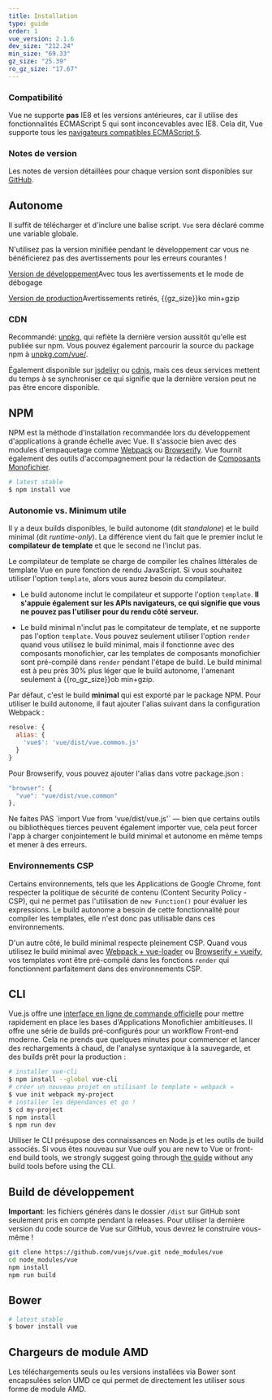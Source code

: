 ```yaml
---
title: Installation
type: guide
order: 1
vue_version: 2.1.6
dev_size: "212.24"
min_size: "69.33"
gz_size: "25.39"
ro_gz_size: "17.67"
---
```


### Compatibilité

Vue ne supporte **pas** IE8 et les versions antérieures, car il utilise des fonctionnalités ECMAScript 5 qui sont inconcevables avec IE8. Cela dit, Vue supporte tous les [navigateurs compatibles ECMAScript 5](http://caniuse.com/#feat=es5).

### Notes de version

Les notes de version détaillées pour chaque version sont disponibles sur [GitHub](https://github.com/vuejs/vue/releases).

## Autonome

Il suffit de télécharger et d'inclure une balise script. `Vue` sera déclaré comme une variable globale.

<p class="tip">N'utilisez pas la version minifiée pendant le développement car vous ne bénéficierez pas des avertissements pour les erreurs courantes !</p>

<div id="downloads">
<a class="button" href="./js/vue.js" download>Version de développement</a><span class="light info">Avec tous les avertissements et le mode de débogage</span>

<a class="button" href="./js/vue.min.js" download>Version de production</a><span class="light info">Avertissements retirés, {{gz_size}}ko min+gzip</span>
</div>

### CDN

Recommandé: [unpkg](https://unpkg.com/vue/dist/vue.js), qui reflète la dernière version aussitôt qu'elle est publiée sur npm. Vous pouvez également parcourir la source du package npm à [unpkg.com/vue/](https://unpkg.com/vue/).

Également disponible sur [jsdelivr](//cdn.jsdelivr.net/vue/{{vue_version}}/vue.js) ou [cdnjs](//cdnjs.cloudflare.com/ajax/libs/vue/{{vue_version}}/vue.js), mais ces deux services mettent du temps à se synchroniser ce qui signifie que la dernière version peut ne pas être encore disponible.

## NPM

NPM est la méthode d'installation recommandée lors du développement d'applications à grande échelle avec Vue. Il s'associe bien avec des modules d'empaquetage comme [Webpack](http://webpack.github.io/) ou [Browserify](http://browserify.org/). Vue fournit également des outils d'accompagnement pour la rédaction de [Composants Monofichier](single-file-components.html).

``` bash
# latest stable
$ npm install vue
```

### Autonomie vs. Minimum utile

Il y a deux builds disponibles, le build autonome (dit *standalone*) et le build minimal (dit *runtime-only*). La différence vient du fait que le premier inclut le **compilateur de template** et que le second ne l'inclut pas.

Le compilateur de template se charge de compiler les chaînes littérales de template Vue en pure fonction de rendu JavaScript. Si vous souhaitez utiliser l'option `template`, alors vous aurez besoin du compilateur.

- Le build autonome inclut le compilateur et supporte l'option `template`. **Il s'appuie également sur les APIs navigateurs, ce qui signifie que vous ne pouvez pas l'utiliser pour du rendu côté serveur.**

- Le build minimal n'inclut pas le compitateur de template, et ne supporte pas l'option `template`. Vous pouvez seulement utiliser l'option `render` quand vous utilisez le build minimal, mais il fonctionne avec des composants monofichier, car les templates de composants monofichier sont pré-compilé dans `render` pendant l'étape de build. Le build minimal est à peu près 30% plus léger que le build autonome, l'amenant seulement à {{ro_gz_size}}ob min+gzip.

Par défaut, c'est le build **minimal** qui est exporté par le package NPM. Pour utiliser le build autonome, il faut ajouter l'alias suivant dans la configuration Webpack :

``` js
resolve: {
  alias: {
    'vue$': 'vue/dist/vue.common.js'
  }
}
```

Pour Browserify, vous pouvez ajouter l'alias dans votre package.json :

``` js
"browser": {
  "vue": "vue/dist/vue.common"
},
```

<p class="tip">Ne faites PAS `import Vue from 'vue/dist/vue.js'` — 
bien que certains outils ou bibliothèques tierces peuvent également importer vue, cela peut forcer l'app à charger conjointement le build minimal et autonome en même temps et mener à des erreurs.</p>

### Environnements CSP

Certains environnements, tels que les Applications de Google Chrome, font respecter la politique de sécurité de contenu (Content Security Policy - CSP), qui ne permet pas l'utilisation de `new Function()` pour évaluer les expressions. Le build autonome a besoin de cette fonctionnalité pour compiler les templates, elle n'est donc pas utilisable dans ces environnements.

D'un autre côté, le build minimal respecte pleinement CSP. Quand vous utilisez le build minimal avec [Webpack + vue-loader](https://github.com/vuejs-templates/webpack-simple) ou [Browserify + vueify](https://github.com/vuejs-templates/browserify-simple), vos templates vont être pré-compilé dans les fonctions `render` qui fonctionnent parfaitement dans des environnements CSP.

## CLI

Vue.js offre une [interface en ligne de commande officielle](https://github.com/vuejs/vue-cli) pour mettre rapidement en place les bases d'Applications Monofichier ambitieuses. Il offre une série de builds pré-configurés pour un workflow Front-end moderne. Cela ne prends que quelques minutes pour commencer et lancer des rechargements à chaud, de l'analyse syntaxique à la sauvegarde, et des builds prêt pour la production :

``` bash
# installer vue-cli
$ npm install --global vue-cli
# créer un nouveau projet en utilisant le template « webpack »
$ vue init webpack my-project
# installer les dépendances et go !
$ cd my-project
$ npm install
$ npm run dev
```

<p class="tip">Utiliser le CLI présupose des connaissances en Node.js et les outils de build associés. Si vous êtes nouveau sur Vue ouIf you are new to Vue or front-end build tools, we strongly suggest going through <a href="./">the guide</a> without any build tools before using the CLI.</p>

## Build de développement

**Important**: les fichiers générés dans le dossier `/dist` sur GitHub sont seulement pris en compte pendant la releases. Pour utiliser la dernière version du code source de Vue sur GitHub, vous devrez le construire vous-même !

``` bash
git clone https://github.com/vuejs/vue.git node_modules/vue
cd node_modules/vue
npm install
npm run build
```

## Bower

``` bash
# latest stable
$ bower install vue
```

## Chargeurs de module AMD

Les téléchargements seuls ou les versions installées via Bower sont encapsulées selon UMD ce qui permet de directement les utiliser sous forme de module AMD.
